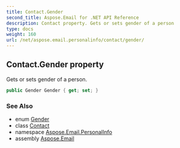 ```yaml
---
title: Contact.Gender
second_title: Aspose.Email for .NET API Reference
description: Contact property. Gets or sets gender of a person
type: docs
weight: 160
url: /net/aspose.email.personalinfo/contact/gender/
---
```

## Contact.Gender property

Gets or sets gender of a person.

```csharp
public Gender Gender { get; set; }
```

### See Also

* enum [Gender](../../gender/)
* class [Contact](../)
* namespace [Aspose.Email.PersonalInfo](../../contact/)
* assembly [Aspose.Email](../../../)


